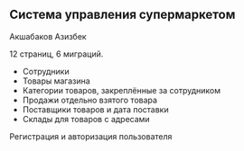 ## Система управления супермаркетом
Акшабаков Азизбек

12 страниц, 6 миграций.

- Сотрудники
- Товары магазина
- Категории товаров, закреплённые за сотрудником
- Продажи отдельно взятого товара
- Поставщики товаров и дата поставки
- Склады для товаров с адресами

Регистрация и авторизация пользователя
